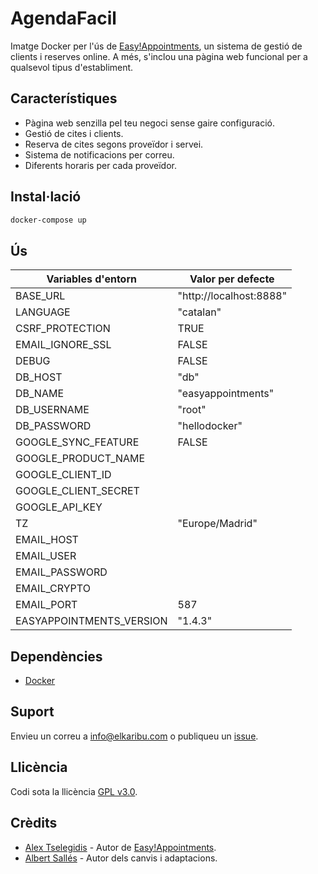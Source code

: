 # AgendaFacil

Imatge Docker per l'ús de [Easy!Appointments](https://easyappointments.org/), un sistema de gestió de clients i reserves online. A més, s'inclou una pàgina web funcional per a 
qualsevol tipus d'establiment.

## Característiques

* Pàgina web senzilla pel teu negoci sense gaire configuració.
* Gestió de cites i clients.
* Reserva de cites segons proveïdor i servei.
* Sistema de notificacions per correu.
* Diferents horaris per cada proveïdor.

## Instal·lació

```sh
docker-compose up
```

## Ús

| Variables d'entorn         | Valor per defecte       |
| -------------------------- | ----------------------- |
| BASE_URL                   | "http://localhost:8888" |
| LANGUAGE                   | "catalan"               |
| CSRF_PROTECTION            | TRUE                    |
| EMAIL_IGNORE_SSL           | FALSE                   |
| DEBUG                      | FALSE                   |
| DB_HOST                    | "db"                    |
| DB_NAME                    | "easyappointments"      |
| DB_USERNAME                | "root"                  |
| DB_PASSWORD                | "hellodocker"           |
| GOOGLE_SYNC_FEATURE        | FALSE                   |
| GOOGLE_PRODUCT_NAME        |                         |
| GOOGLE_CLIENT_ID           |                         |
| GOOGLE_CLIENT_SECRET       |                         |
| GOOGLE_API_KEY             |                         |
| TZ                         | "Europe/Madrid"         |
| EMAIL_HOST                 |                         |
| EMAIL_USER                 |                         |
| EMAIL_PASSWORD             |                         |
| EMAIL_CRYPTO               |                         |
| EMAIL_PORT                 | 587                     |
| EASYAPPOINTMENTS_VERSION   | "1.4.3"                 |


## Dependències

* [Docker](https://www.docker.com/)

## Suport

Envieu un correu a [info@elkaribu.com](mailto:info@elkaribu.com) o publiqueu un [issue](https://github.com/elkaribu/easyappointments/issues/new).

## Llicència

Codi sota la llicència [GPL v3.0](https://www.gnu.org/licenses/gpl-3.0.en.html).


## Crèdits

* [Alex Tselegidis](https://alextselegidis.com/) - Autor de [Easy!Appointments](https://easyappointments.org/).
* [Albert Sallés](https://github.com/albertsalles4) - Autor dels canvis i adaptacions.
